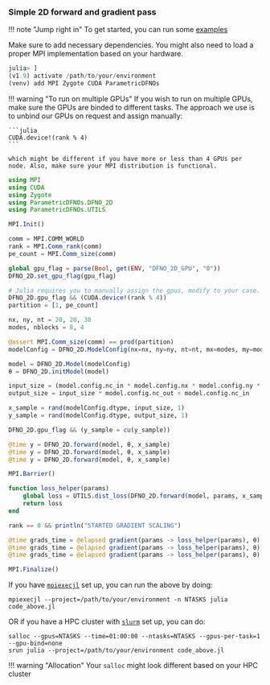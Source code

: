 ### Simple 2D forward and gradient pass

!!! note "Jump right in"
    To get started, you can run some [examples](https://github.com/turquoisedragon2926/ParametricDFNOs.jl-Examples)

Make sure to add necessary dependencies. You might also need to load a proper MPI implementation based on your hardware.

```julia
julia> ]
(v1.9) activate /path/to/your/environment 
(venv) add MPI Zygote CUDA ParametricDFNOs
```

!!! warning "To run on multiple GPUs"
    If you wish to run on multiple GPUs, make sure the GPUs are binded to different tasks. The approach we use is to unbind our GPUs on request and assign manually:

    ```julia
    CUDA.device!(rank % 4)
    ```

    which might be different if you have more or less than 4 GPUs per node. Also, make sure your MPI distribution is functional.

```julia
using MPI
using CUDA
using Zygote
using ParametricDFNOs.DFNO_2D
using ParametricDFNOs.UTILS

MPI.Init()

comm = MPI.COMM_WORLD
rank = MPI.Comm_rank(comm)
pe_count = MPI.Comm_size(comm)

global gpu_flag = parse(Bool, get(ENV, "DFNO_2D_GPU", "0"))
DFNO_2D.set_gpu_flag(gpu_flag)

# Julia requires you to manually assign the gpus, modify to your case.
DFNO_2D.gpu_flag && (CUDA.device!(rank % 4))
partition = [1, pe_count]

nx, ny, nt = 20, 20, 30
modes, nblocks = 8, 4

@assert MPI.Comm_size(comm) == prod(partition)
modelConfig = DFNO_2D.ModelConfig(nx=nx, ny=ny, nt=nt, mx=modes, my=modes, mt=modes, nblocks=nblocks, partition=partition, dtype=Float32)

model = DFNO_2D.Model(modelConfig)
θ = DFNO_2D.initModel(model)

input_size = (model.config.nc_in * model.config.nx * model.config.ny * model.config.nt) ÷ prod(partition)
output_size = input_size * model.config.nc_out ÷ model.config.nc_in

x_sample = rand(modelConfig.dtype, input_size, 1)
y_sample = rand(modelConfig.dtype, output_size, 1)

DFNO_2D.gpu_flag && (y_sample = cu(y_sample))

@time y = DFNO_2D.forward(model, θ, x_sample)
@time y = DFNO_2D.forward(model, θ, x_sample)
@time y = DFNO_2D.forward(model, θ, x_sample)

MPI.Barrier()

function loss_helper(params)
    global loss = UTILS.dist_loss(DFNO_2D.forward(model, params, x_sample), y_sample)
    return loss
end

rank == 0 && println("STARTED GRADIENT SCALING")

@time grads_time = @elapsed gradient(params -> loss_helper(params), θ)[1]
@time grads_time = @elapsed gradient(params -> loss_helper(params), θ)[1]
@time grads_time = @elapsed gradient(params -> loss_helper(params), θ)[1]

MPI.Finalize()
```

If you have [`mpiexecjl`](https://juliaparallel.org/MPI.jl/stable/usage/#Installation) set up, you can run the above by doing:

```shell
mpiexecjl --project=/path/to/your/environment -n NTASKS julia code_above.jl
```

OR if you have a HPC cluster with [`slurm`](https://slurm.schedmd.com/documentation.html) set up, you can do:

```shell
salloc --gpus=NTASKS --time=01:00:00 --ntasks=NTASKS --gpus-per-task=1 --gpu-bind=none
srun julia --project=/path/to/your/environment code_above.jl
```

!!! warning "Allocation"
    Your `salloc` might look different based on your HPC cluster

